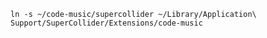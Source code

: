 `ln -s ~/code-music/supercollider ~/Library/Application\ Support/SuperCollider/Extensions/code-music`